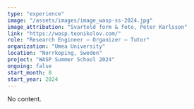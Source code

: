 ```yaml
---
type: "experience"
image: "/assets/images/image_wasp-ss-2024.jpg"
image_attribution: "Svarteld form & foto, Peter Karlsson"
link: "https://wasp.teonikolov.com/"
role: "Research Engineer — Organizer — Tutor"
organization: "Umea University"
location: "Norrkoping, Sweden"
project: "WASP Summer School 2024"
ongoing: false
start_month: 8
start_year: 2024
---
```


No content.
